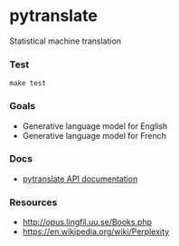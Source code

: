 # pytranslate
Statistical machine translation


### Test
`make test`

### Goals
* Generative language model for English
* Generative language model for French

### Docs
* [pytranslate API documentation](docs/api.md)


### Resources
* http://opus.lingfil.uu.se/Books.php
* https://en.wikipedia.org/wiki/Perplexity
